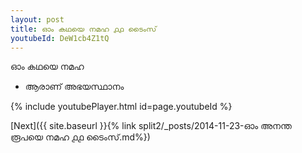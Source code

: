 ```yaml
---
layout: post
title: ഓം കഥയെ നമഹ ൧൧ ടൈംസ്
youtubeId: DeW1cb4Z1tQ
---
```

 
 
 ഓം കഥയെ നമഹ 
 
 -  ആരാണ് അഭയസ്ഥാനം 
 
  
 
  
 
 
 
 
 
 


{% include youtubePlayer.html id=page.youtubeId %}
 
[Next]({{ site.baseurl }}{% link  split2/_posts/2014-11-23-ഓം അനന്ത രൂപയെ നമഹ ൧൧ ടൈംസ്.md%})
 
